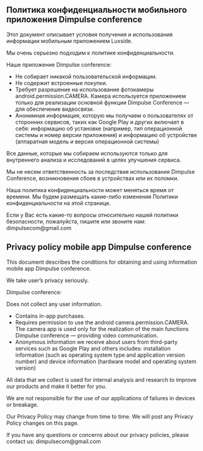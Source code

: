 <h2 id="политика-конфиденциальности-мобильного-приложения-Dimpulse-conference">Политика конфиденциальности мобильного приложения Dimpulse conference</h2>

<p>Этот документ описывает условия получения и использования информации мобильным приложением Luxside.</p>

<p>Мы очень серьезно подходим к политике конфиденциальности.</p>

<p>Наше приложение Dimpulse conference:</p>

<ul>
  <li>Не собирает никакой пользовательской информации.</li>
  <li>Не содержит встроенные покупки.</li>
  <li>Требует разрешение на использование фотокамеры android.permission.CAMERA. Камера используется приложением только для реализации основной функции Dimpulse Conference — для обеспечение видеосвязи.</li>
  <li>Анонимная информация, которую мы получаем о пользователях от сторонних сервисов, таких как Google Play и других включает в себя: информацию об установке (например, тип операционной системы и номер версии приложения) и информацию об устройстве (аппаратная модель и версия операционной системы)</li>
</ul>

<p>Все данные, которые мы собираем используются только для внутреннего анализа и исследований в целях улучшения сервиса.</p>

<p>Мы не несем ответственность за последствия использования Dimpulse Conference, возникновения сбоев в устройствах или их поломки.</p>

<p>Наша политика конфиденциальности может меняться время от времени. Мы будем размещать какие-либо изменения Политики конфиденциальности на этой странице.</p>

<p>Если у Вас есть какие-то вопросы относительно нашей политики безопасности, пожалуйста, пишите или звоните нам:
dimpulsecom@gmail.com</p>

<h2 id="privacy-policy-mobile-app-luxside">Privacy policy mobile app Dimpulse conference</h2>
<p>This document describes the conditions for obtaining and using information mobile app Dimpulse conference.</p>

<p>We take user’s privacy seriously.</p>

<p>Dimpulse conference:</p>

<p>Does not collect any user information.</p>
<ul>
  <li>Contains in-app purchases.</li>
  <li>Requires permission to use the android camera.permission.CAMERA. The camera app is used only for the realization of the main functions Dimpulse conference — providing video communication.</li>
  <li>Anonymous information we receive about users from third-party services such as Google Play and others includes: installation information (such as operating system type and application version number) and device information (hardware model and operating system version)</li>
</ul>

<p>All data that we collect is used for internal analysis and research to improve our products and make it better for you.</p>

<p>We are not responsible for the use of our applications of failures in devices or breakage.</p>

<p>Our Privacy Policy may change from time to time. We will post any Privacy Policy changes on this page.</p>

<p>If you have any questions or concerns about our privacy policies, please contact us:
dimpulsecom@gmail.com</p>
